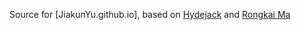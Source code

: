 Source for [JiakunYu.github.io], based on [Hydejack](https://hydejack.com/) and [Rongkai Ma](https://rongkaiweskerma.github.io/)
